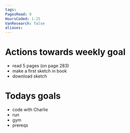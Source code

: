 ```yaml
---
tags: 
PagesRead: 0
HoursCoded: 1.25
VanResearch: false
aliases:
---
```

# Actions towards weekly goal
- read 5 pages (on page 283)
- make a first sketch in book
- download sketch
# Todays goals
- code with Charlie
- run 
- gym
- prereqs